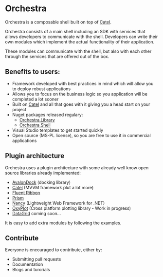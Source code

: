 # Orchestra

Orchestra is a composable shell built on top of [Catel](http://Catel.Codeplex.com).

Orchestra consists of a main shell including an SDK with services that allows developers to communicate with the shell. Developers can write their own modules which implement the actual functionality of their application.

These modules can communicate with the shell, but also with each other through the services that are offered out of the box.

## Benefits to users:

- Framework developed with best practices in mind which will allow you to deploy robust applications
- Allows you to focus on the business logic so you application will be completed a lot sooner
- Built on [Catel](http://Catel.Codeplex.com) and all that goes with it giving you a head start on your project
- Nuget packages released regulary:
    - [Orchestra.Library](http://nuget.org/packages/Orchestra.Library)
    - [Orchestra.Shell](http://nuget.org/packages/Orchestra.Shell)
- Visual Studio templates to get started quickly
- Open source (MS-PL license), so you are free to use it in commercial applications

## Plugin architecture

Orchestra uses a plugin architecture with some already well know open source libraries already implemented:

- [AvalonDock](http://avalondock.codeplex.com/) (docking library)
- [Catel](http://Catel.Codeplex.com) (MVVM framework plut a lot more)
- [Fluent Ribbon](http://fluent.codeplex.com/)
- [Prism](http://compositewpf.codeplex.com/)
- [Nancy](http://www.nancyfx.org) (Lightweight Web Framework for .NET)
- [OxyPlot](http://oxyplot.codeplex.com/) (Cross platform plotting library - Work in progress)
- [DataGrid](http://wpftoolkit.codeplex.com/) coming soon...

It is easy to add extra modules by following the examples.

## Contribute

Everyone is encouraged to contribute, either by:

- Submitting pull requests
- Documentation
- Blogs and turorials



